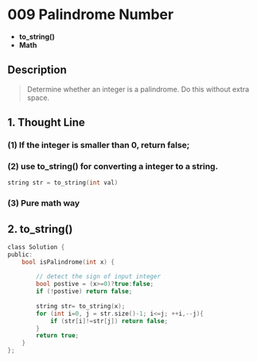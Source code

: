 # 009 Palindrome Number

-  **to_string()**
-  **Math**


## Description
>Determine whether an integer is a palindrome. Do this without extra space.

## 1. Thought Line
### (1) If the integer is smaller than 0, return false;

### (2) use to_string() for converting a integer to a string.
```c
string str = to_string(int val)
```
### (3) Pure math way



## 2.  **to_string()**
```C
class Solution {
public:
    bool isPalindrome(int x) {
        
        // detect the sign of input integer
        bool postive = (x>=0)?true:false;
        if (!postive) return false;
        
        string str= to_string(x);
        for (int i=0, j = str.size()-1; i<=j; ++i,--j){
            if (str[i]!=str[j]) return false;
        }
        return true;
    }
};
```